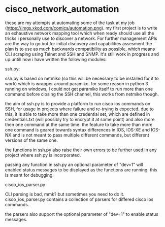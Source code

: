 # cisco_network_automation

these are my attempts at automating some of the task at my job (https://imgs.xkcd.com/comics/automation.png).
my first project is to write an exhaustive network mapping tool which when ready should use all the tricks i personally use to discover a network. For further management APIs are the way to go but for initial discovery and capabilities assesment the plan is to use as much backwards compatibility as possible, which means CLI scraping using Telnet and SSH and SNMP.
it's still work in progress and up untill now i have written the following modules:


ssh.py:

ssh.py is based on netmiko (so this will be necessary to be installed for it to work) which is wrapper around paramiko.
for some reason in python 3 running on windows, I could not get paramiko itself to run more than one command before closing the SSH channel, this works from netmiko though.

the aim of ssh.py is to provide a platform to run cisco ios commands on SSH, for usage in projects where failure and re-trying is expected.
due to this, it is able to take more than one credential set, which are defined in credentials.txt (will possibly try to encrypt it at some point) and also more then one command at the same time.
the feature to take more than more one command is geared towards syntax differences in IOS, IOS-XE and IOS-NX and is not meant to pass multiple different commands, but different versions of the same one.

the functions in ssh.py also raise their own errors to be further used in any project where ssh.py is incorporated.

passing any function in ssh.py an optional parameter of "dev=1" will enabled status messages to be displayed as the functions are running, this is meant for debugging.


cisco_ios_parser.py

CLI parsing is bad, mmk? but sometimes you need to do it. cisco_ios_parser.py contains a collection of parsers for differed cisco ios commands.

the parsers also support the optional parameter of "dev=1" to enable status messages.
